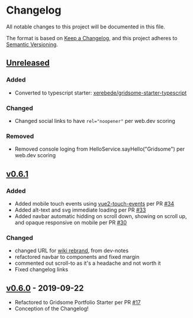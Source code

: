 
# Changelog

All notable changes to this project will be documented in this file.

The format is based on [Keep a Changelog](https://keepachangelog.com/en/1.0.0/),
and this project adheres to [Semantic Versioning](https://semver.org/spec/v2.0.0.html).

## [Unreleased]

### Added

- Converted to typescript starter:  [xerebede/gridsome-starter-typescript](https://github.com/xerebede/gridsome-starter-typescript)

### Changed

- Changed social links to have `rel="noopener"` per web.dev scoring

### Removed

- Removed console loging from HelloService.sayHello("Gridsome") per web.dev scoring

## [v0.6.1]

### Added

- Added mobile touch events using [vue2-touch-events](https://github.com/jerrybendy/vue-touch-events) per PR [#34](https://github.com/iancleary/personal-website/pull/34)
- Added alt-text and svg immediate loading per PR [#33](https://github.com/iancleary/personal-website/pull/33)
- Added navbar automatic hidding on scroll down, showing on scroll up, and opaque responsive on mobile per PR [#30](https://github.com/iancleary/personal-website/pull/30)

### Changed

- changed URL for [wiki rebrand](https://github.com/iancleary/wiki/pull/4), from dev-notes
- refactored navbar to components and fixed margin
- commented out scroll-to as it's a headache and not worth it
- Fixed changelog links

## [v0.6.0] - 2019-09-22

- Refactored to Gridsome Portfolio Starter per PR [#17](https://github.com/iancleary/personal-website/pull/17)
- Conception of the Changelog!

[Unreleased]: https://github.com/iancleary/personal-website/compare/v0.6.0...HEAD
[v0.6.1]: https://github.com/iancleary/personal-website/releases/tag/v0.6.1
[v0.6.0]: https://github.com/iancleary/personal-website/releases/tag/v0.6.0
